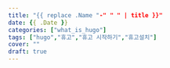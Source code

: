 ```yaml
---
title: "{{ replace .Name "-" " " | title }}"
date: {{ .Date }}
categories: ["what_is_hugo"]
tags: ["hugo","휴고","휴고 시작하기","휴고설치"]
cover: ""
draft: true
---
```



